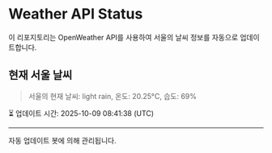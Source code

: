 
# Weather API Status

이 리포지토리는 OpenWeather API를 사용하여 서울의 날씨 정보를 자동으로 업데이트합니다.

## 현재 서울 날씨
> 서울의 현재 날씨: light rain, 온도: 20.25°C, 습도: 69%

⏳ 업데이트 시간: 2025-10-09 08:41:38 (UTC)

---
자동 업데이트 봇에 의해 관리됩니다.
